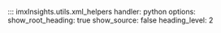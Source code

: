 ::: imxInsights.utils.xml_helpers
    handler: python
    options:
      show_root_heading: true 
      show_source: false
      heading_level: 2
